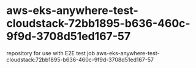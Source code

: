 # aws-eks-anywhere-test-cloudstack-72bb1895-b636-460c-9f9d-3708d51ed167-57
repository for use with E2E test job aws-eks-anywhere-test-cloudstack:72bb1895-b636-460c-9f9d-3708d51ed167-57
